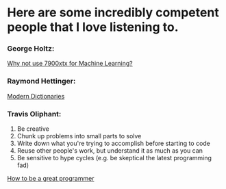 # Here are some incredibly competent people that I love listening to.

### George Holtz: 

[Why not use 7900xtx for Machine Learning?](https://youtu.be/Mr0rWJhv9jU?list=LL&t=168)

### Raymond Hettinger:

[Modern Dictionaries](https://www.youtube.com/watch?v=p33CVV29OG8)

### Travis Oliphant:

1) Be creative
2) Chunk up problems into small parts to solve
3) Write down what you're trying to accomplish before starting to code
4) Reuse other people's work, but understand it as much as you can
5) Be sensitive to hype cycles (e.g. be skeptical the latest programming fad)

[How to be a great programmer](https://www.youtube.com/watch?v=XklQac5WLs4)
